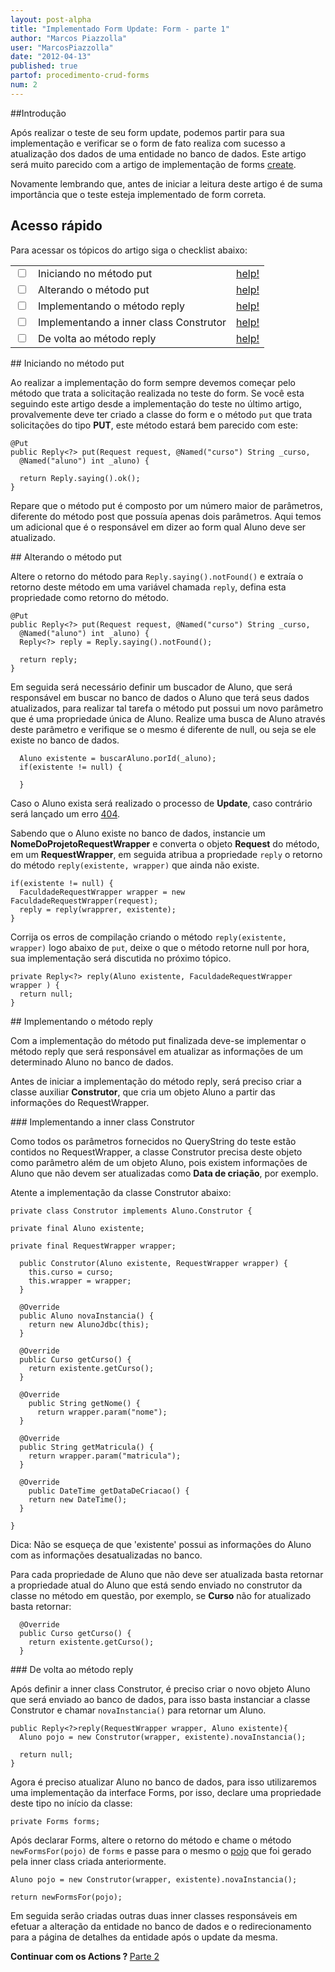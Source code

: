 ```yaml
---
layout: post-alpha
title: "Implementado Form Update: Form - parte 1"
author: "Marcos Piazzolla"
user: "MarcosPiazzolla"
date: "2012-04-13"
published: true
partof: procedimento-crud-forms
num: 2
---
```


##Introdução 
 
Após realizar o teste de seu form update, podemos partir para sua implementação e verificar se o form
de fato realiza com sucesso a atualização dos dados de uma entidade no banco de dados. Este artigo 
será muito parecido com a artigo de implementação de forms 
<a href="{{site.baseurl}}/procedimento/crud-forms/01-form-implementando-form.html">create</a>.

Novamente lembrando que, antes de iniciar a leitura deste artigo é de suma importância que o teste 
esteja implementado de form correta.

## Acesso rápido

Para acessar os tópicos do artigo siga o checklist abaixo:

<table class="table table-bordered">
  <tr>
    <td class="tac col2em">
      <a id="topo_0_0"><input type="checkbox" /></a>
    </td>
    <td>
      Iniciando no método put
    </td>
    <td>
      <a href="#0_0">help!</a>
    </td>    
  </tr>
  <tr>
    <td class="tac col2em">
      <a id="topo_0_1"><input type="checkbox" /></a>
    </td>
    <td>
      Alterando o método put
    </td>
    <td>
      <a href="#0_1">help!</a>
    </td>
  </tr>
  <tr>
    <td class="tac col2em">
      <a id="topo_0_1"><input type="checkbox" /></a>
    </td>
    <td>
      Implementando o método reply
    </td>
    <td>
      <a href="#0_2">help!</a>
    </td>
  </tr>
  <tr>
    <td class="tac col2em">
      <a id="topo_0_1"><input type="checkbox" /></a>
    </td>
    <td>
      Implementando a inner class Construtor
    </td>
    <td>
      <a href="#0_3">help!</a>
    </td>
  </tr>
  <tr>
    <td class="tac col2em">
      <a id="topo_0_1"><input type="checkbox" /></a>
    </td>
    <td>
      De volta ao método reply
    </td>
    <td>
      <a href="#0_4">help!</a>
    </td>
  </tr>
</table>


##<a id="0_0"> </a> Iniciando no método put

Ao realizar a implementação do form sempre devemos começar pelo método que trata a solicitação 
realizada no teste do form. Se você esta seguindo este artigo desde a implementação do teste
no último artigo, provalvemente deve ter criado a classe do form e o método `put` que trata
solicitações do tipo __PUT__, este método estará bem parecido com este: 

	@Put
	public Reply<?> put(Request request, @Named("curso") String _curso, 
	  @Named("aluno") int _aluno) {
		
	  return Reply.saying().ok();
	}

Repare que o método put é composto por um número maior de parâmetros, diferente do método post que 
possuía apenas dois parâmetros. Aqui temos um adicional que é o responsável em dizer ao form qual 
Aluno deve ser atualizado.

##<a id="0_1"> </a> Alterando o método put

Altere o retorno do método para `Reply.saying().notFound()` e extraía o retorno deste método em uma 
variável chamada `reply`, defina esta propriedade como retorno do método.

	@Put
	public Reply<?> put(Request request, @Named("curso") String _curso, 
	  @Named("aluno") int _aluno) {
	  Reply<?> reply = Reply.saying().notFound();
		
	  return reply;
	}

Em seguida será necessário definir um buscador de Aluno, que será responsável em buscar no banco de 
dados o Aluno que terá seus dados atualizados, para realizar tal tarefa o método put possui um novo 
parâmetro que é uma propriedade única de Aluno. Realize uma busca de Aluno através deste parâmetro e 
verifique se o mesmo é diferente de null, ou seja se ele existe no banco de dados.

	  Aluno existente = buscarAluno.porId(_aluno);
	  if(existente != null) {
			
	  }

Caso o Aluno exista será realizado o processo de __Update__, caso contrário será lançado um erro
<a href="http://pt.wikipedia.org/wiki/HTTP_404">404</a>.

Sabendo que o Aluno existe no banco de dados, instancie um __NomeDoProjetoRequestWrapper__ e converta
o objeto __Request__ do método, em um __RequestWrapper__, em seguida atribua a propriedade `reply`
o retorno do método `reply(existente, wrapper)` que ainda não existe.

	if(existente != null) {
	  FaculdadeRequestWrapper wrapper = new FaculdadeRequestWrapper(request);
	  reply = reply(wrapprer, existente);
	}

Corrija os erros de compilação criando o método `reply(existente, wrapper)` logo abaixo de `put`,
deixe o que o método retorne null por hora, sua implementação será discutida no próximo tópico.

	private Reply<?> reply(Aluno existente, FaculdadeRequestWrapper wrapper ) {
	  return null;
	}


##<a id="0_2"> </a>Implementando o método reply

Com a implementação do método put finalizada deve-se implementar o método reply que será responsável
em atualizar as informações de um determinado Aluno no banco de dados.

Antes de iniciar a implementação do método reply, será preciso criar a classe auxiliar __Construtor__,
que cria um objeto Aluno a partir das informações do RequestWrapper.

###<a id="0_3"> </a>Implementando a inner class Construtor

Como todos os parâmetros fornecidos no QueryString do teste estão contidos no RequestWrapper, a classe 
Construtor precisa deste objeto como parâmetro além de um objeto Aluno, pois existem informações de 
Aluno que não devem ser atualizadas como __Data de criação__, por exemplo.

Atente a implementação da classe Construtor abaixo:

	private class Construtor implements Aluno.Construtor {
		
	private final Aluno existente;
	
	private final RequestWrapper wrapper;
		
	  public Construtor(Aluno existente, RequestWrapper wrapper) {
	    this.curso = curso;
	    this.wrapper = wrapper;
	  }
		
	  @Override
	  public Aluno novaInstancia() {
	    return new AlunoJdbc(this);
	  }
		
	  @Override
	  public Curso getCurso() {
	    return existente.getCurso();
	  }
		
	  @Override
	    public String getNome() {
	      return wrapper.param("nome");
	  }
		
	  @Override
	  public String getMatricula() {
	    return wrapper.param("matricula");
	  }
		
	  @Override
	    public DateTime getDataDeCriacao() {
		return new DateTime();
	  }
		
	}
	
<div class="alert alert-warning">
	Dica: Não se esqueça de que 'existente' possui as informações do Aluno com as informações 
	desatualizadas no banco.
</div>

Para cada propriedade de Aluno que não deve ser atualizada basta retornar a propriedade atual do 
Aluno que está sendo enviado no construtor da classe no método em questão, por exemplo, se __Curso__
não for atualizado basta retornar:

	  @Override
	  public Curso getCurso() {
	    return existente.getCurso();
	  }

###<a id="0_4"> </a> De volta ao método reply

Após definir a inner class Construtor, é preciso criar o novo objeto Aluno que será enviado ao banco
de dados, para isso basta instanciar a classe Construtor e chamar `novaInstancia()` para retornar um
Aluno.

	public Reply<?>reply(RequestWrapper wrapper, Aluno existente){
	  Aluno pojo = new Construtor(wrapper, existente).novaInstancia();
	
	  return null;
	}

Agora é preciso atualizar Aluno no banco de dados, para isso utilizaremos uma implementação da
interface Forms, por isso, declare uma propriedade deste tipo no início da classe:

	private Forms forms;

Após declarar Forms, altere o retorno do método e chame o método `newFormsFor(pojo)` de `forms`
e passe para o mesmo o <a href="http://pt.wikipedia.org/wiki/Plain_Old_Java_Objects">pojo</a> que
foi gerado pela inner class criada anteriormente.

	Aluno pojo = new Construtor(wrapper, existente).novaInstancia();
	
	return newFormsFor(pojo);
	
Em seguida serão criadas outras duas inner classes responsáveis em efetuar a alteração da entidade 
no banco de dados e o redirecionamento para a página de detalhes da entidade após o update da mesma.

<p><b> Continuar com os Actions ? </b><a href="{{ site.baseurl }}/procedimento/crud-forms/03b-form-implementando-form-update.html" 
class="btn btn-success">Parte 2</a></p>
